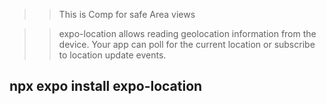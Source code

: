 >> This is Comp for safe Area views
<SafeAreaView />

>> expo-location allows reading geolocation information from the device. Your app can poll for the current location or subscribe to location update events.

## npx expo install expo-location